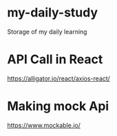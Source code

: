 # my-daily-study
Storage of my daily learning


# API Call in React
https://alligator.io/react/axios-react/

# Making mock Api 
https://www.mockable.io/ 
